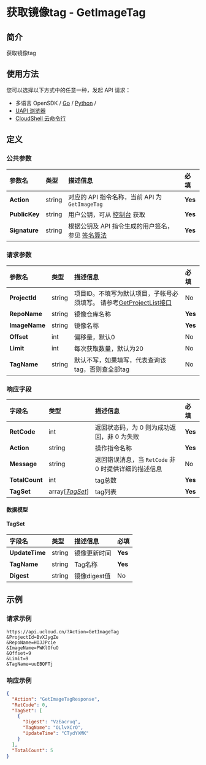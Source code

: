 # 获取镜像tag - GetImageTag

## 简介

获取镜像tag






## 使用方法

您可以选择以下方式中的任意一种，发起 API 请求：
- 多语言 OpenSDK / [Go](https://github.com/ucloud/ucloud-sdk-go) / [Python](https://github.com/ucloud/ucloud-sdk-python3) /
- [UAPI 浏览器](https://console.ucloud.cn/uapi/detail?id=GetImageTag)
- [CloudShell 云命令行](https://shell.ucloud.cn/)


## 定义

### 公共参数

| 参数名 | 类型 | 描述信息 | 必填 |
|:---|:---|:---|:---|
| **Action**     | string  | 对应的 API 指令名称，当前 API 为 `GetImageTag`                        | **Yes** |
| **PublicKey**  | string  | 用户公钥，可从 [控制台](https://console.ucloud.cn/uapi/apikey) 获取                                             | **Yes** |
| **Signature**  | string  | 根据公钥及 API 指令生成的用户签名，参见 [签名算法](api/summary/signature.md)  | **Yes** |

### 请求参数

| 参数名 | 类型 | 描述信息 | 必填 |
|:---|:---|:---|:---|
| **ProjectId** | string | 项目ID。不填写为默认项目，子帐号必须填写。 请参考[GetProjectList接口](https://docs.ucloud.cn/api/summary/get_project_list) |No|
| **RepoName** | string | 镜像仓库名称 |**Yes**|
| **ImageName** | string | 镜像名称 |**Yes**|
| **Offset** | int | 偏移量，默认0 |No|
| **Limit** | int | 每次获取数量，默认为20 |No|
| **TagName** | string | 默认不写，如果填写，代表查询该tag，否则查全部tag |No|

### 响应字段

| 字段名 | 类型 | 描述信息 | 必填 |
|:---|:---|:---|:---|
| **RetCode** | int | 返回状态码，为 0 则为成功返回，非 0 为失败 |**Yes**|
| **Action** | string | 操作指令名称 |**Yes**|
| **Message** | string | 返回错误消息，当 `RetCode` 非 0 时提供详细的描述信息 |No|
| **TotalCount** | int | tag总数 |**Yes**|
| **TagSet** | array[[*TagSet*](#TagSet)] | tag列表 |**Yes**|

#### 数据模型


#### TagSet

| 字段名 | 类型 | 描述信息 | 必填 |
|:---|:---|:---|:---|
| **UpdateTime** | string | 镜像更新时间 |**Yes**|
| **TagName** | string | Tag名称 |**Yes**|
| **Digest** | string | 镜像digest值 |No|

## 示例

### 请求示例
    
```
https://api.ucloud.cn/?Action=GetImageTag
&ProjectId=BvXJygZe
&RepoName=HOJJPcie
&ImageName=PWKlOfuO
&Offset=9
&Limit=9
&TagName=uuEBQFTj
```

### 响应示例
    
```json
{
  "Action": "GetImageTagResponse",
  "RetCode": 0,
  "TagSet": [
    {
      "Digest": "VzEacruq",
      "TagName": "OLlvXCrO",
      "UpdateTime": "CTydYXMK"
    }
  ],
  "TotalCount": 5
}
```





